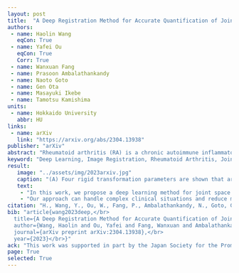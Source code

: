 ```yaml
---
layout: post
title:  "A Deep Registration Method for Accurate Quantification of Joint Space Narrowing Progression in Rheumatoid Arthritis"
authors:
 - name: Haolin Wang
   eqCon: True
 - name: Yafei Ou
   eqCon: True
   Corr: True
 - name: Wanxuan Fang
 - name: Prasoon Ambalathankandy
 - name: Naoto Goto
 - name: Gen Ota
 - name: Masayuki Ikebe
 - name: Tamotsu Kamishima
units:
 - name: Hokkaido University
   abbr: HU
links:
 - name: arXiv
   link: "https://arxiv.org/abs/2304.13938"
publisher: "arXiv"
abstract: "Rheumatoid arthritis (RA) is a chronic autoimmune inflammatory disease that results in progressive articular destruction and severe disability. Joint space narrowing (JSN) progression has been regarded as an important indicator for RA progression and has received sustained attention. In the diagnosis and monitoring of RA, radiology plays a crucial role to monitor joint space. A new framework for monitoring joint space by quantifying JSN progression through image registration in radiographic images has been developed. This framework offers the advantage of high accuracy, however, challenges do exist in reducing mismatches and improving reliability. In this work, a deep intra-subject rigid registration network is proposed to automatically quantify JSN progression in the early stage of RA. In our experiments, the mean-square error of Euclidean distance between moving and fixed image is 0.0031, standard deviation is 0.0661 mm, and the mismatching rate is 0.48%. The proposed method has sub-pixel level accuracy, exceeding manual measurements by far, and is equipped with immune to noise, rotation, and scaling of joints. Moreover, this work provides loss visualization, which can aid radiologists and rheumatologists in assessing quantification reliability, with important implications for possible future clinical applications. As a result, we are optimistic that this proposed work will make a significant contribution to the automatic quantification of JSN progression in RA."
keyword: "Deep Learning, Image Registration, Rheumatoid Arthritis, Joint Space Narrowing, Radiology, Computer-aided Diagnosis."
result:
   image: "../assets/img/2023arxiv.jpg"
   caption: "(A) Four rigid transformation parameters are shown that are used in this work; dz: scaling, dθ: rotation, dx: displacement on x-axis, dy: displacement on y-axis. (B) The overview of our proposed deep learning image registration based JSN progression quantification methodology. This work can be divided into two steps: joint segmentation, and JSN progression quantization. Take a MCP joint as an example, this work can be performed as follow: (i) A supervised U-net++ based network is implemented to segment the proximal phalanx bone and metacarpal bone region of the MCP joint. (ii) An un-supervised ResNet-like based deep registration network is proposed to quantify the rigid transformation parameters of the proximal phalanx bone and metacarpal bone region. (iii) The JSN progression can be obtained by calculating the displacement difference on y-axis between two bone region."
   text:
    - "In this work, we propose a deep learning method for joint space narrowing progression quantification in rheumatoid arthritis. The proposed method includes an image segmentation network based on U-net++, and a ResNet-like deep registration network for displacement quantification. Our extensive clinical experiments demonstrate that this work can achieve sub-pixel level accuracy monitoring of joint space in the early stage of rheumatoid arthritis."
    - "Our approach can handle complex clinical situations and reduce mismatches due to inconsistent angle and spatial resolution of radiography images. Additionally, our approach provides a visualization loss as a reliability indicator that can be used by radiologists and rheumatologists to assess the quantification reliability, thus, making it a promising tool for future clinical applications."
citation: "H., Wang, Y., Ou, W., Fang, P., Ambalathankandy, N., Goto, G., Ota, M. Ikebe, and T., Kamishima, A Deep Registration Method for Accurate Quantification of Joint Space Narrowing Progression in Rheumatoid Arthritis. in <i>arXiv preprint</i>, 2023, arXiv:2304.13938."
bib: "article{wang2023deep,</br>
  title={A Deep Registration Method for Accurate Quantification of Joint Space Narrowing Progression in Rheumatoid Arthritis},</br>
  author={Wang, Haolin and Ou, Yafei and Fang, Wanxuan and Ambalathankandy, Prasoon and Goto, Naoto and Ota, Gen and Ikebe, Masayuki and Kamishima, Tamotsu},</br>
  journal={arXiv preprint arXiv:2304.13938},</br>
  year={2023}</br>}"
ack: "This work was supported in part by the Japan Society for the Promotion of Science (JSPS) Grants-in-Aid for Scientific Research (KAKENHI) under Grants 21K07611, and in part by JST SPRING under Grant JPMJSP2119."
page: True
selected: True
---
```


